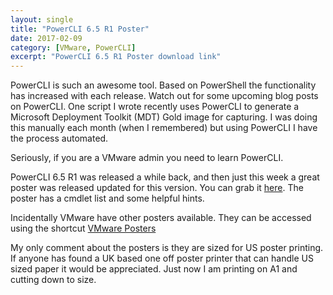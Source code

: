 ```yaml
---
layout: single
title: "PowerCLI 6.5 R1 Poster"
date: 2017-02-09
category: [VMware, PowerCLI]
excerpt: "PowerCLI 6.5 R1 Poster download link"
---
```

PowerCLI is such an awesome tool. Based on PowerShell the functionality has increased with each release. Watch out for some upcoming blog posts on PowerCLI.  One script I wrote recently uses PowerCLI to generate a Microsoft Deployment Toolkit (MDT) Gold image for capturing.  I was doing this manually each month (when I remembered) but using PowerCLI I have the process automated.

Seriously, if you are a VMware admin you need to learn PowerCLI.

PowerCLI 6.5 R1 was released a while back, and then just this week a great poster was released updated for this version.  You can grab it [here](https://blogs.vmware.com/PowerCLI/2017/02/powercli-65-poster.html). The poster has a cmdlet list and some helpful hints.

Incidentally VMware have other posters available.  They can be accessed using the shortcut [VMware Posters](http://vmware.com/go/posters/)

My only comment about the posters is they are sized for US poster printing.  If anyone has found a UK based one off poster printer that can handle US sized paper it would be appreciated.  Just now I am printing on A1 and cutting down to size.
